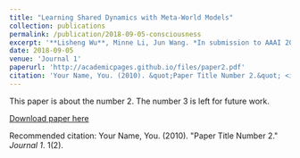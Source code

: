 ```yaml
---
title: "Learning Shared Dynamics with Meta-World Models"
collection: publications
permalink: /publication/2018-09-05-consciousness
excerpt: '**Lisheng Wu**, Minne Li, Jun Wang. *In submission to AAAI 2019*.'
date: 2018-09-05
venue: 'Journal 1'
paperurl: 'http://academicpages.github.io/files/paper2.pdf'
citation: 'Your Name, You. (2010). &quot;Paper Title Number 2.&quot; <i>Journal 1</i>. 1(2).'
---
```

This paper is about the number 2. The number 3 is left for future work.

[Download paper here](http://academicpages.github.io/files/paper2.pdf)

Recommended citation: Your Name, You. (2010). "Paper Title Number 2." <i>Journal 1</i>. 1(2).